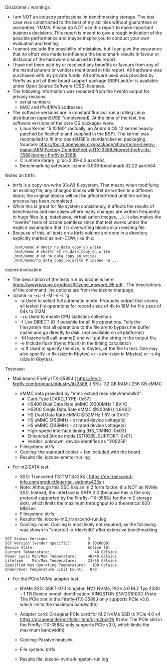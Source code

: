 Disclaimer / warnings:
- I am NOT an industry professional in benchmarking storage. 
  The test case was constructed to the best of my abilities without guarantees or warranties. YMMV.
  Please do NOT use this report to make important business decisions. This report is meant to give
  a rough indication of the possible performance and maybe inspire you to conduct your own evaluation and testing.
- I cannot exclude the possibility of mistakes, but I can give the assurance that no effort was made to influence the benchmark 
  results in favour or disfavour of the hardware discussed in this report.
- I have not been paid by or received any benefits or favours from any of the manufacturers or vendors mentioned in this report. 
  All hardware was purchased with my private funds. All software used was provided by Firefly as part of their
  board support package (BSP) and/or is available under Open Source Software (OSS) licenses.
- The following information was redacted from the hwinfo output for privacy reasons:
  - serial numbers
  - MAC and IPv4/IPv6 addresses
- The software versions are in constant flux as I run a rolling Linux distribution (openSUSE Tumbleweed).
  At the time of the test, the software versions of the core OS packages were:
  - Linux Kernel "5.10.160" (actually, an Android OS 12 kernel heavily patched by Rockchip and supplied in the BSP).
    The kernel was recompiled to fit into openSUSE's standard kernel packaging. Sources:
    https://build.opensuse.org/package/show/home:sleepy-manul:ARM:Factory:Contrib:Firefly-ITX-3588J/kernel-firefly-itx-3588j:kernel-fireflyitx3588j
  - C runtime library: glibc-2.39-4.2.aarch64
  - Benchmarking software: iozone-3.506-benchmark.32.22.aarch64
  
Notes on btrfs:
- btrfs is a copy-on-write (CoW) filesystem. That means when modifying an existing file, any changed blocks will first be 
  written to a different block; the original blocks will not be affected/freed until the writing process has been completed.
- While this is great for file system consistency, it affects the results of benchmarks and use cases where many changes are 
  written frequently to huge files (e.g. databases, virtualization images, ...). It also makes the "rewrite" tests of iozone
  pointless since that test works under the explicit assumption that it is overwriting blocks in an existing file.
- Because of this, all tests on a btrfs volume are done in a directory explicitly marked as non-COW, like this:
```
    /mnt/emmc # mkdir no_data_copy_on_write
    /mnt/emmc # chattr +C no_data_copy_on_write
    /mnt/emmc # cd no_data_copy_on_write/
    /mnt/emmc/no_data_copy_on_write # iozone -a ...
```

iozone invocation:
- The description of the tests run by iozone is here: https://www.iozone.org/docs/IOzone_msword_98.pdf . The descriptions of the command line options are from the iozone manpage.
- iozone -a -+u -I -M -e -s 1g
  * -a     Used to select full automatic mode. Produces output that covers all tested file operations for record sizes of 4k to 16M for file sizes of 64k to 512M.
  * -+u    Used to enable CPU statistics collection.
  * -I     Use  DIRECT  IO  if  possible  for all file operations. Tells the filesystem that all operations to the file are to bypass the buffer cache and go directly to disk. (not available on all platforms)
  * -M     Iozone will call uname() and will put the string in the output file.
  * -e     Include flush (fsync,fflush) in the timing calculation
  * -s #   Used to specify the size, in Kbytes, of the file to test. One may also specify -s #k (size in Kbytes) or -s #m (size in Mbytes) or -s #g (size in Gbytes).
    
Testcase:
- Mainboard: Firefly ITX-3588J ( https://en.t-firefly.com/product/industry/itx3588j )
  SKU: 32 GB RAM / 256 GB eMMC
  - eMMC data provided by "mmc extcsd read /dev/mmcblk0":
	  - Card Type [CARD_TYPE: 0x57]
	  - HS400 Dual Data Rate eMMC @200MHz 1.8VI/O
	  - HS200 Single Data Rate eMMC @200MHz 1.8VI/O
	  - HS Dual Data Rate eMMC @52MHz 1.8V or 3VI/O
	  - HS eMMC @52MHz - at rated device voltage(s)
	  - HS eMMC @26MHz - at rated device voltage(s)
	  - High-speed interface timing [HS_TIMING: 0x03]
	  - Enhanced Strobe mode [STROBE_SUPPORT: 0x01]
	  - Vendor: unknown, device identifies as "Y0S256"
  - Filesystem: btrfs
  - Cooling: the standard cooler + fan included with the board.
  - Results file: iozone-emmc-run.log
  
- For m2/SATA test:
  - SSD: Transcend TS1TMTS425S ( https://de.transcend-info.com/product/internal-ssd/mts425s )
  - Note: Although this SSD has an m.2 form factor, it is NOT an NVMe SSD. Instead, the interface is SATA 3.0 (because this is the only protocol supported by the Firefly-ITX-3588J for the m.2 storage slot), which limits the maximum throughput to a theoretical 600 MB/sec.
  - Filesystem: btrfs
  - Results file: iozone-m2_transcend-run.log
  - Cooling: none. Cooling is most likely not required, as the following was shown in "smartctl -x /dev/sdb" after extensive benchmarking:
```
SCT Status Version:                  3
SCT Version (vendor specific):       0 (0x0000)
Device State:                        Active (0)
Current Temperature:                    48 Celsius
Power Cycle Min/Max Temperature:     48/48 Celsius
Lifetime    Min/Max Temperature:     23/56 Celsius
Specified Max Operating Temperature:   100 Celsius
Under/Over Temperature Limit Count:   0/0
```

- For the PCIe/NVMe adapter test:
  - NVMe SSD:
    SSKT-070 Kingston NV2 NVMe, PCIe 4.0 M.2 Typ 2280 - 1 TB 
    Device model identification: KINGSTON SNV2S1000G
    (Note: The PCIe slot in the Firefly-ITX-3588J only supports PCIe v3.0, which limits the maximum bandwidth)
    
  - Adapter card:
    Graugear PCIe card for M.2 NVMe SSD to PCIe 4.0 x4
    https://graugear.de/portfolio-item/g-m2pci01/
    (Note: The PCIe slot in the Firefly-ITX-3588J only supports PCIe v3.0, which limits the maximum bandwidth)
  - Cooling: Passive heatsink
  - File system: btrfs
  - Results file: iozone-nvme-kingston-run.log  

 
